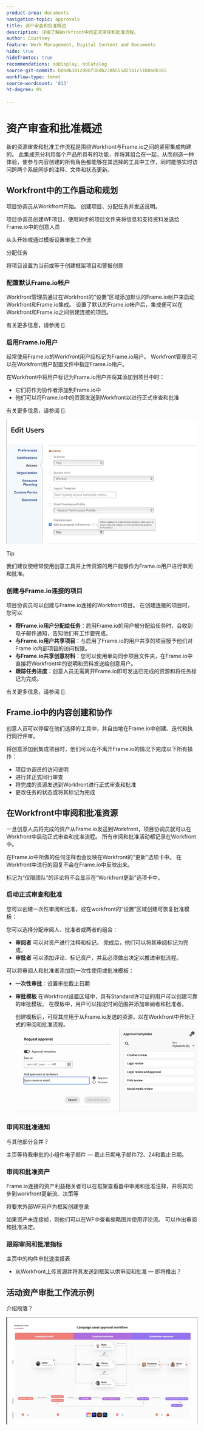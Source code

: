 ```yaml
---
product-area: documents
navigation-topic: approvals
title: 资产审查和批准概述
description: 详细了解Workfront中的正式审核和批准流程。
author: Courtney
feature: Work Management, Digital Content and Documents
hide: true
hidefromtoc: true
recommendations: noDisplay, noCatalog
source-git-commit: b0bd63012d86f38db238b555d21a1c51b0a8b165
workflow-type: tm+mt
source-wordcount: '813'
ht-degree: 0%

---
```



# 资产审查和批准概述

新的资源审查和批准工作流程是围绕Workfront与Frame.io之间的紧密集成构建的。 此集成充分利用每个产品所具有的功能，并将其组合在一起，从而创造一种体验，使参与内容创建的所有角色都能够在其选择的工具中工作，同时能够实时访问跨两个系统同步的注释、文件和状态更新。

<!-- link to frame docs-->

## Workfront中的工作启动和规划

项目协调员从Workfront开始。 创建项目、分配任务并发送说明。

项目协调员创建WF项目，使用同步的项目文件夹将信息和支持资料发送给Frame.io中的创意人员

从头开始或通过模板设置审批工作流

分配任务

将项目设置为当前或等于创建框架项目和警报创意

### 配置默认Frame.io帐户

Workfront管理员通过在Workfront的“设置”区域添加默认的Frame.io帐户来启动Workfront和Frame.io集成。 设置了默认的Frame.io帐户后，集成便可以在Workfront和Frame.io之间创建连接的项目。

有关更多信息，请参阅 [].


<!-- in procedure article we need to cover how groups work with projects and how the frame account is associated with a group. And that accounts other than the default can be added on a 1:1 basis using the dev token. -->


### 启用Frame.io用户

经常使用Frame.io的Workfront用户应标记为Frame.io用户。 Workfront管理员可以在Workfront用户配置文件中指定Frame.io用户。

在Workfront中将用户标记为Frame.io用户并将其添加到项目中时：

* 它们将作为协作者添加到Frame.io中
* 他们可以将Frame.io中的资源发送到Workfront以进行正式审查和批准

有关更多信息，请参阅 [].

![](assets/Frame-enabled-user.png)

>[!TIP]
>
>我们建议使经常使用创意工具并上传资源的用户能够作为Frame.io用户进行审阅和批准。

### 创建与Frame.io连接的项目

项目协调员可以创建与Frame.io连接的Workfront项目。 在创建连接的项目时，您可以

* **将Frame.io用户分配给任务**：启用Frame.io的用户被分配给任务时，会收到电子邮件通知，告知他们有工作要完成。
* **与Frame.io用户共享项目**：与启用了Frame.io的用户共享的项目授予他们对Frame.io内部项目的访问权限。
* **与Frame.io共享创意材料**：您可以使用单向同步项目文件夹，在Frame.io中直接将Workfront中的说明和资料发送给创意用户。
* **跟踪任务进度**：创意人员无需离开Frame.io即可发送已完成的资源和将任务标记为完成。

有关更多信息，请参阅 [].

<!--Preassign approval templates to asks coming in the future-->


## Frame.io中的内容创建和协作

创意人员可以停留在他们选择的工具中，并自由地在Frame.io中创建、迭代和执行同行评审。

将创意添加到集成项目时，他们可以在不离开Frame.io的情况下完成以下所有操作：

* 项目协调员的访问说明
* 进行非正式同行审查
* 将完成的资源发送到Workfront进行正式审查和批准
* 更改任务的状态或将其标记为完成
<!-- * Notification of decision
* Upload new versions of connected assets marked as needs more work < will automatically connect>-->


## 在Workfront中审阅和批准资源

一旦创意人员将完成的资产从Frame.io发送到Workfront，项目协调员就可以在Workfront中启动正式审查和批准流程。 所有审阅和批准活动都记录在Workfront中。

在Frame.io中所做的任何注释也会反映在Workfront的“更新”选项卡中。 在Workfront中进行的回复不会在Frame.io中反映出来。

标记为“仅限团队”的评论将不会显示在“Workfront更新”选项卡中。

### 启动正式审查和批准

您可以创建一次性审阅和批准，或在workfront的“设置”区域创建可恢复批准模板：

您可以选择分配审阅人、批准者或两者的组合：

* **审阅者** 可以对资产进行注释和标记。 完成后，他们可以将其审阅标记为完成。 <!--example of when to add reviewers-->
* **审批者** 可以添加评论、标记资产，并且必须做出决定以推进审批流程。

可以将审阅人和批准者添加到一次性使用或批准模板：

<!--can also assign teams and set deadline-->

* **一次性审批**：设置审批截止日期

* **审批模板**
在Workfront设置区域中，具有Standard许可证的用户可以创建可靠的审批模板。 在模板中，用户可以指定时间范围并添加审阅者和批准者。 <!--do we want to mention any upcoming plans here? -->

  创建模板后，可将其应用于从Frame.io发送的资源，以在Workfront中开始正式的审阅和批准流程。
  ![](assets/assign-template.png)

<!-- can set timreframe which calculates deadline once approval is started. >

    For more information, see [Create and manage Approval Templates](/)<!--don't forget link-->

### 审阅和批准通知

与其他部分合并？

主页等待我审批的小组件电子邮件 — 截止日期电子邮件72、24和截止日期。

<!-- upload assets directly to workfront to be reviewed in Frame.io/ Will have to send manually at first

Reviewer/approver needs to go through email to get to frame vier
-->

### 审阅和批准资产

Frame.io连接的资产利益相关者可以在框架查看器中审阅和批准注释，并将其同步到workfront更新流、决策等

<!-- include screenshot from frame.io-->

将要求外部WF用户为框架创建登录

如果资产未连接帧，则他们可以在WF中查看缩略图并使用评论流。 可以作出审阅和批准决定。

### 跟踪审阅和批准指标

主页中的构件审批速度报表

<!--
### Published approved assets to Adobe Experience Manager Assets

Use the native integration to send approved assets to AEM.
-->


* 从Workfront上传资源并将其发送到框架以供审阅和批准 — 即将推出？

## 活动资产审批工作流示例

介绍段落？

![](assets/example-workflow.png) <!-- probbly need a different version of this but add something similar rather than typing all out?-->
